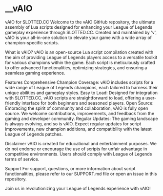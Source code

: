 # __vAIO

vAIO for SLOTTED.CC
Welcome to the vAIO GitHub repository, the ultimate assembly of Lua scripts designed for enhancing your League of Legends gameplay experience through SLOTTED.CC. Created and maintained by 'v', vAIO is your all-in-one solution to elevate your game with a wide array of champion-specific scripts.

What is vAIO?
vAIO is an open-source Lua script compilation created with the aim of providing League of Legends players access to a versatile toolkit for various champions within the game. Each script is meticulously crafted to offer advanced functionalities, optimizing strategies, and ensuring a seamless gaming experience.

Features
Comprehensive Champion Coverage: vAIO includes scripts for a wide range of League of Legends champions, each tailored to harness their unique abilities and gameplay styles.
Easy to Load: Designed for integration with SLOTTED.CC, vAIO scripts are straightforward to load, offering a user-friendly interface for both beginners and seasoned players.
Open Source: Embracing the spirit of community and collaboration, vAIO is fully open source. We welcome contributions, improvements, and feedback from the gaming and developer community.
Regular Updates: The gaming landscape is always evolving, and so is vAIO. Expect regular updates for script improvements, new champion additions, and compatibility with the latest League of Legends patches.


Disclaimer
vAIO is created for educational and entertainment purposes. We do not endorse or encourage the use of scripts for unfair advantage in competitive environments. Users should comply with League of Legends terms of service.


Support
For support, questions, or more information about script functionalities, please refer to our SUPPORT.md file or open an issue in this repository.

Join us in revolutionizing your League of Legends experience with vAIO!
